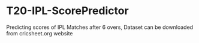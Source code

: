 # T20-IPL-ScorePredictor

Predicting scores of IPL Matches after 6 overs,
Dataset can be downloaded from cricsheet.org website
